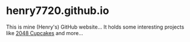 # henry7720.github.io
This is mine (Henry's) GitHub website... It holds some interesting projects like [2048 Cupcakes](https://henry7720.github.io/2048-cupcakes) and more...
